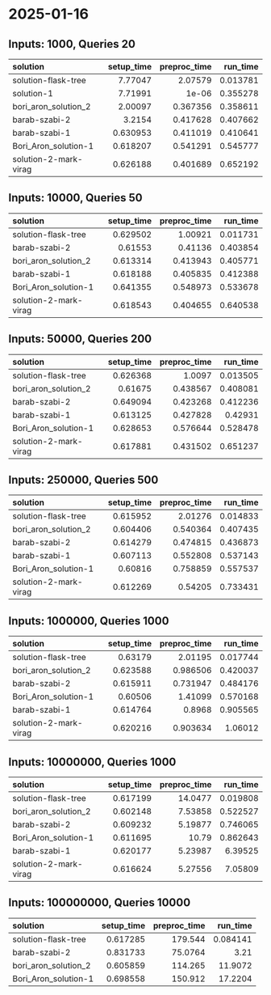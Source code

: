 # 2025-01-16

## Inputs: 1000, Queries 20

| solution              |   setup_time |   preproc_time |   run_time |
|:----------------------|-------------:|---------------:|-----------:|
| solution-flask-tree   |     7.77047  |       2.07579  |   0.013781 |
| solution-1            |     7.71991  |       1e-06    |   0.355278 |
| bori_aron_solution_2  |     2.00097  |       0.367356 |   0.358611 |
| barab-szabi-2         |     3.2154   |       0.417628 |   0.407662 |
| barab-szabi-1         |     0.630953 |       0.411019 |   0.410641 |
| Bori_Aron_solution-1  |     0.618207 |       0.541291 |   0.545777 |
| solution-2-mark-virag |     0.626188 |       0.401689 |   0.652192 |

## Inputs: 10000, Queries 50

| solution              |   setup_time |   preproc_time |   run_time |
|:----------------------|-------------:|---------------:|-----------:|
| solution-flask-tree   |     0.629502 |       1.00921  |   0.011731 |
| barab-szabi-2         |     0.61553  |       0.41136  |   0.403854 |
| bori_aron_solution_2  |     0.613314 |       0.413943 |   0.405771 |
| barab-szabi-1         |     0.618188 |       0.405835 |   0.412388 |
| Bori_Aron_solution-1  |     0.641355 |       0.548973 |   0.533678 |
| solution-2-mark-virag |     0.618543 |       0.404655 |   0.640538 |

## Inputs: 50000, Queries 200

| solution              |   setup_time |   preproc_time |   run_time |
|:----------------------|-------------:|---------------:|-----------:|
| solution-flask-tree   |     0.626368 |       1.0097   |   0.013505 |
| bori_aron_solution_2  |     0.61675  |       0.438567 |   0.408081 |
| barab-szabi-2         |     0.649094 |       0.423268 |   0.412236 |
| barab-szabi-1         |     0.613125 |       0.427828 |   0.42931  |
| Bori_Aron_solution-1  |     0.628653 |       0.576644 |   0.528478 |
| solution-2-mark-virag |     0.617881 |       0.431502 |   0.651237 |

## Inputs: 250000, Queries 500

| solution              |   setup_time |   preproc_time |   run_time |
|:----------------------|-------------:|---------------:|-----------:|
| solution-flask-tree   |     0.615952 |       2.01276  |   0.014833 |
| bori_aron_solution_2  |     0.604406 |       0.540364 |   0.407435 |
| barab-szabi-2         |     0.614279 |       0.474815 |   0.436873 |
| barab-szabi-1         |     0.607113 |       0.552808 |   0.537143 |
| Bori_Aron_solution-1  |     0.60816  |       0.758859 |   0.557537 |
| solution-2-mark-virag |     0.612269 |       0.54205  |   0.733431 |

## Inputs: 1000000, Queries 1000

| solution              |   setup_time |   preproc_time |   run_time |
|:----------------------|-------------:|---------------:|-----------:|
| solution-flask-tree   |     0.63179  |       2.01195  |   0.017744 |
| bori_aron_solution_2  |     0.623588 |       0.986506 |   0.420037 |
| barab-szabi-2         |     0.615911 |       0.731947 |   0.484176 |
| Bori_Aron_solution-1  |     0.60506  |       1.41099  |   0.570168 |
| barab-szabi-1         |     0.614764 |       0.8968   |   0.905565 |
| solution-2-mark-virag |     0.620216 |       0.903634 |   1.06012  |

## Inputs: 10000000, Queries 1000

| solution              |   setup_time |   preproc_time |   run_time |
|:----------------------|-------------:|---------------:|-----------:|
| solution-flask-tree   |     0.617199 |       14.0477  |   0.019808 |
| bori_aron_solution_2  |     0.602148 |        7.53858 |   0.522527 |
| barab-szabi-2         |     0.609232 |        5.19877 |   0.746065 |
| Bori_Aron_solution-1  |     0.611695 |       10.79    |   0.862643 |
| barab-szabi-1         |     0.620177 |        5.23987 |   6.39525  |
| solution-2-mark-virag |     0.616624 |        5.27556 |   7.05809  |

## Inputs: 100000000, Queries 10000

| solution             |   setup_time |   preproc_time |   run_time |
|:---------------------|-------------:|---------------:|-----------:|
| solution-flask-tree  |     0.617285 |       179.544  |   0.084141 |
| barab-szabi-2        |     0.831733 |        75.0764 |   3.21     |
| bori_aron_solution_2 |     0.605859 |       114.265  |  11.9072   |
| Bori_Aron_solution-1 |     0.698558 |       150.912  |  17.2204   |